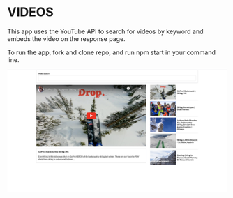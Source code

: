# VIDEOS

This app uses the YouTube API to search for videos by keyword and embeds the video on the response page.

To run the app, fork and clone repo, and run npm start in your command line.

![cover-page](screenshot.png)